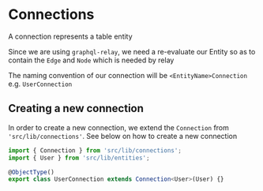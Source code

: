 # Connections

A connection represents a table entity

Since we are using `graphql-relay`, we need a re-evaluate our Entity so as to contain the `Edge` and `Node` which is needed by relay

The naming convention of our connection will be `<EntityName>Connection` e.g. `UserConnection`

## Creating a new connection

In order to create a new connection, we extend the `Connection` from `'src/lib/connections'`.
See below on how to create a new connection

```ts
import { Connection } from 'src/lib/connections';
import { User } from 'src/lib/entities';

@ObjectType()
export class UserConnection extends Connection<User>(User) {}
```
